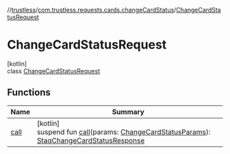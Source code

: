 //[trustless](../../../index.md)/[com.trustless.requests.cards.changeCardStatus](../index.md)/[ChangeCardStatusRequest](index.md)

# ChangeCardStatusRequest

[kotlin]\
class [ChangeCardStatusRequest](index.md)

## Functions

| Name | Summary |
|---|---|
| [call](call.md) | [kotlin]<br>suspend fun [call](call.md)(params: [ChangeCardStatusParams](../-change-card-status-params/index.md)): [StaqChangeCardStatusResponse](../../com.trustless.requests.cards/-staq-change-card-status-response/index.md) |
